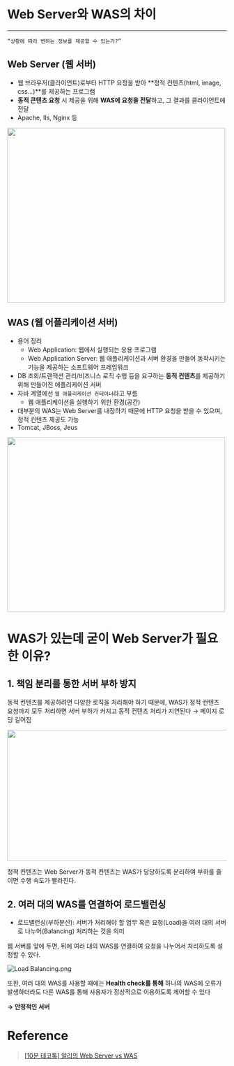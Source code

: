 # Web Server와 WAS의 차이

---
`“상황에 따라 변하는 정보를 제공할 수 있는가?”`

## Web Server (웹 서버)

- 웹 브라우저(클라이언트)로부터 HTTP 요청을 받아 **정적 컨텐츠(html, image, css…)**를 제공하는 프로그램
- **동적 콘텐츠 요청** 시 제공을 위해 **WAS에 요청을 전달**하고, 그 결과를 클라이언트에 전달
- Apache, IIs, Nginx 등

<img src="https://github.com/kkzoone/4Group-Study/assets/65496092/831b165b-40ab-4dd9-b5f7-4e8ded620113" width="500" height="400"/>

## WAS (웹 어플리케이션 서버)

- 용어 정리
    - Web Application: 웹에서 실행되는 응용 프로그램
    - Web Application Server: 웹 애플리케이션과 서버 환경을 만들어 동작시키는 기능을 제공하는 소프트웨어 프레임워크
- DB 조회/트랜잭션 관리/비즈니스 로직 수행 등을 요구하는 **동적 컨텐츠**를 제공하기 위해 만들어진 애플리케이션 서버
- 자바 계열에선 `웹 애플리케이션 컨테이너`라고 부름
    - 웹 애플리케이션을 실행하기 위한 환경(공간)
- 대부분의 WAS는 Web Server를 내장하기 때문에 HTTP 요청을 받을 수 있으며, 정적 컨텐츠 제공도 가능
- Tomcat, JBoss, Jeus

<img src="https://github.com/kkzoone/4Group-Study/assets/65496092/529e0dd9-64b0-40f6-817b-391206be28d5" width="500" height="400"/>

# WAS가 있는데 굳이 Web Server가 필요한 이유?

## 1. 책임 분리를 통한 서버 부하 방지

동적 컨텐츠를 제공하려면 다양한 로직을 처리해야 하기 때문에, WAS가 정적 컨텐츠 요청까지 모두 처리하면 서버 부하가 커지고 동적 컨텐츠 처리가 지연된다 → 페이지 로딩 길어짐

<img src="https://github.com/kkzoone/4Group-Study/assets/65496092/264fef13-7281-48a8-b5c2-aa72bad37f5c" width="800" height="300"/>

정적 컨텐츠는 Web Server가 동적 컨텐츠는 WAS가 담당하도록 분리하여 부하를 줄이면 수행 속도가 빨라진다.

## 2. 여러 대의 WAS를 연결하여 로드밸런싱

- 로드밸런싱(부하분산): 서버가 처리해야 할 업무 혹은 요청(Load)을 여러 대의 서버로 나누어(Balancing) 처리하는 것을 의미

웹 서버를 앞에 두면, 뒤에 여러 대의 WAS를 연결하여 요청을 나누어서 처리하도록 설정할 수 있다.

![Load Balancing.png](..%2F..%2F..%2FOneDrive%2F%EC%82%AC%EC%A7%84%2FLoad%20Balancing.png)

또한, 여러 대의 WAS를 사용할 때에는 **Health check를 통해** 하나의 WAS에 오류가 발생하더라도 다른 WAS를 통해 사용자가 정상적으로 이용하도록 제어할 수 있다

**→ 안정적인 서버**


# Reference
> [[10분 테코톡] 알리의 Web Server vs WAS](https://youtu.be/mcnJcjbfjrs)


